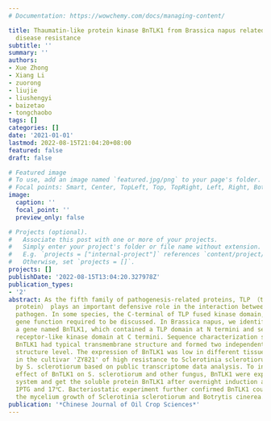 ```yaml
---
# Documentation: https://wowchemy.com/docs/managing-content/

title: Thaumatin-like protein kinase BnTLK1 from Brassica napus related to fungal
  disease resistance
subtitle: ''
summary: ''
authors:
- Xue Zhong
- Xiang Li
- zuorong
- liujie
- liushengyi
- baizetao
- tongchaobo
tags: []
categories: []
date: '2021-01-01'
lastmod: 2022-08-15T21:04:20+08:00
featured: false
draft: false

# Featured image
# To use, add an image named `featured.jpg/png` to your page's folder.
# Focal points: Smart, Center, TopLeft, Top, TopRight, Left, Right, BottomLeft, Bottom, BottomRight.
image:
  caption: ''
  focal_point: ''
  preview_only: false

# Projects (optional).
#   Associate this post with one or more of your projects.
#   Simply enter your project's folder or file name without extension.
#   E.g. `projects = ["internal-project"]` references `content/project/deep-learning/index.md`.
#   Otherwise, set `projects = []`.
projects: []
publishDate: '2022-08-15T13:04:20.327978Z'
publication_types:
- '2'
abstract: As the fifth family of pathogenesis-related proteins, TLP （thaumatin-like
  protein） plays an important defensive role in the interaction between plant and
  pathogen. In some species, the C-terminal of TLP fused kinase domain, but the fusion
  gene function required to be discussed. In Brassica napus, we identified and cloned
  a gene named BnTLK1, which contained a TLP domain at N termini and serine/ threonine-rich
  receptor-like kinase domain at C termini. Sequence characterization showed that
  BnTLK1 had typical transmembrane structure and formed two independent units at 3D
  structure level. The expression of BnTLK1 was low in different tissues, high expressed
  in the cultivar 'ZY821' of high resistance to Sclerotinia sclerotiorum, and induced
  by S. sclerotiorum based on public transcriptome data analysis. To investigate the
  effect of BnTLK1 on S. sclerotiorum and other fungus, BnTLK1 were expressed in prokaryotic
  system and get the soluble protein BnTLK1 after overnight induction at 0.4 mmol/L
  IPTG and 17℃. Bacteriostatic experiment further confirmed BnTLK1 could indeed inhibit
  the mycelium growth of Sclerotinia sclerotiorum and Botrytis cinerea.
publication: '*Chinese Journal of Oil Crop Sciences*'
---
```

